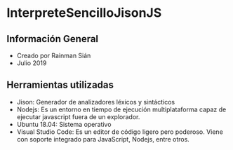 # InterpreteSencilloJisonJS

## Información General
- Creado por Rainman Sián
- Julio 2019


## Herramientas utilizadas
- Jison: Generador de analizadores léxicos y sintácticos
- Nodejs: Es un entorno en tiempo de ejecución multiplataforma capaz de ejecutar javascript fuera de un explorador. 
- Ubuntu 18.04: Sistema operativo
- Visual Studio Code: Es un editor de código ligero pero poderoso. Viene con soporte integrado para JavaScript, Nodejs, entre otros.